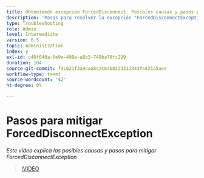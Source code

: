 ```yaml
---
title: Obteniendo excepción ForcedDisconnect. Posibles causas y pasos para mitigar el problema.
description: 'Pasos para resolver la excepción "ForcedDisconnectException: este miembro se ha expulsado del sistema distribuido".'
type: Troubleshooting
role: Admin
level: Intermediate
version: 6.5
topic: Administration
index: y
exl-id: c40f040a-6e9e-498e-a8b3-749ba70fc229
duration: 104
source-git-commit: f4c621f3a9caa8c2c64b8323312343fe421a5aee
workflow-type: tm+mt
source-wordcount: '42'
ht-degree: 0%

---
```


# Pasos para mitigar ForcedDisconnectException

*Este vídeo explica las posibles causas y pasos para mitigar ForcedDisconnectException*

>[!VIDEO](https://video.tv.adobe.com/v/335483?quality=12&learn=on)
